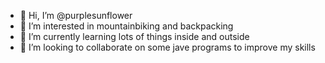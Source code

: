 - 👋 Hi, I’m @purplesunflower
- 👀 I’m interested in mountainbiking and backpacking
- 🌱 I’m currently learning lots of things inside and outside
- 💞️ I’m looking to collaborate on some jave programs to improve my skills
